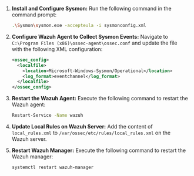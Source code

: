 1. **Install and Configure Sysmon:**
   Run the following command in the command prompt:

    ```sh
    .\Sysmon\sysmon.exe -accepteula -i sysmonconfig.xml
    ```

2. **Configure Wazuh Agent to Collect Sysmon Events:**
   Navigate to `C:\Program Files (x86)\ossec-agent\ossec.conf` and update the file with the following XML configuration:

    ```xml
    <ossec_config>
      <localfile>
        <location>Microsoft-Windows-Sysmon/Operational</location>
        <log_format>eventchannel</log_format>
      </localfile>
    </ossec_config>
    ```

3. **Restart the Wazuh Agent:**
   Execute the following command to restart the Wazuh agent:

    ```sh
    Restart-Service -Name wazuh
    ```

4. **Update Local Rules on Wazuh Server:**
   Add the content of `local_rules.xml` to `/var/ossec/etc/rules/local_rules.xml` on the Wazuh server.

5. **Restart Wazuh Manager:**
   Execute the following command to restart the Wazuh manager:

    ```sh
    systemctl restart wazuh-manager
    ```

